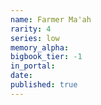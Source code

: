 ```yaml
---
name: Farmer Ma'ah
rarity: 4
series: low
memory_alpha:
bigbook_tier: -1
in_portal:
date:
published: true
---
```



